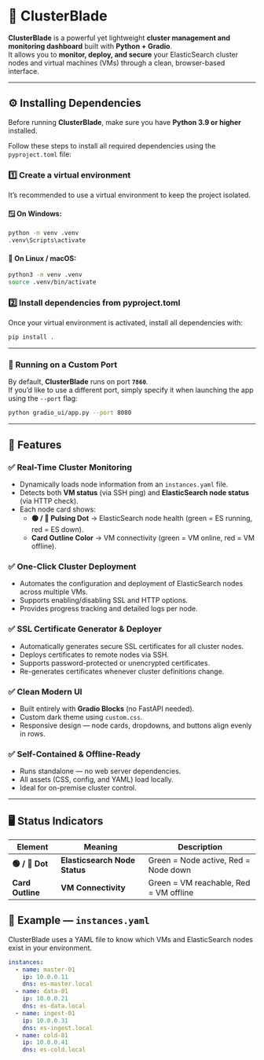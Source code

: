 # 🧠 ClusterBlade

**ClusterBlade** is a powerful yet lightweight **cluster management and monitoring dashboard** built with **Python + Gradio**.  
It allows you to **monitor, deploy, and secure** your ElasticSearch cluster nodes and virtual machines (VMs) through a clean, browser-based interface.

---

## ⚙️ Installing Dependencies

Before running **ClusterBlade**, make sure you have **Python 3.9 or higher** installed.

Follow these steps to install all required dependencies using the `pyproject.toml` file:

### 1️⃣ Create a virtual environment
It’s recommended to use a virtual environment to keep the project isolated.

#### 🪟 On Windows:
```bash
python -m venv .venv
.venv\Scripts\activate
```
#### 🐧 On Linux / macOS:
```bash
python3 -m venv .venv
source .venv/bin/activate
```

### 2️⃣ Install dependencies from pyproject.toml
Once your virtual environment is activated, install all dependencies with:
```bash
pip install .
```

---
### 🧩 Running on a Custom Port

By default, **ClusterBlade** runs on port **`7860`**.  
If you’d like to use a different port, simply specify it when launching the app using the `--port` flag:

```bash
python gradio_ui/app.py --port 8080
```
---
## 🚀 Features

### ✅ Real-Time Cluster Monitoring
- Dynamically loads node information from an `instances.yaml` file.  
- Detects both **VM status** (via SSH ping) and **ElasticSearch node status** (via HTTP check).  
- Each node card shows:
  - **🟢 / 🔴 Pulsing Dot** → ElasticSearch node health (green = ES running, red = ES down).  
  - **Card Outline Color** → VM connectivity (green = VM online, red = VM offline).  

### ✅ One-Click Cluster Deployment
- Automates the configuration and deployment of ElasticSearch nodes across multiple VMs.  
- Supports enabling/disabling SSL and HTTP options.  
- Provides progress tracking and detailed logs per node.  

### ✅ SSL Certificate Generator & Deployer
- Automatically generates secure SSL certificates for all cluster nodes.  
- Deploys certificates to remote nodes via SSH.  
- Supports password-protected or unencrypted certificates.  
- Re-generates certificates whenever cluster definitions change.  

### ✅ Clean Modern UI
- Built entirely with **Gradio Blocks** (no FastAPI needed).  
- Custom dark theme using `custom.css`.  
- Responsive design — node cards, dropdowns, and buttons align evenly in rows.  

### ✅ Self-Contained & Offline-Ready
- Runs standalone — no web server dependencies.  
- All assets (CSS, config, and YAML) load locally.  
- Ideal for on-premise cluster control.

---

## 🖥️ Status Indicators

| Element | Meaning | Description |
|----------|----------|-------------|
| **🟢 / 🔴 Dot** | **Elasticsearch Node Status** | Green = Node active, Red = Node down |
| **Card Outline** | **VM Connectivity** | Green = VM reachable, Red = VM offline |


## 📄 Example — `instances.yaml`

ClusterBlade uses a YAML file to know which VMs and ElasticSearch nodes exist in your environment.

```yaml
instances:
  - name: master-01
    ip: 10.0.0.11
    dns: es-master.local
  - name: data-01
    ip: 10.0.0.21
    dns: es-data.local
  - name: ingest-01
    ip: 10.0.0.31
    dns: es-ingest.local
  - name: cold-01
    ip: 10.0.0.41
    dns: es-cold.local

